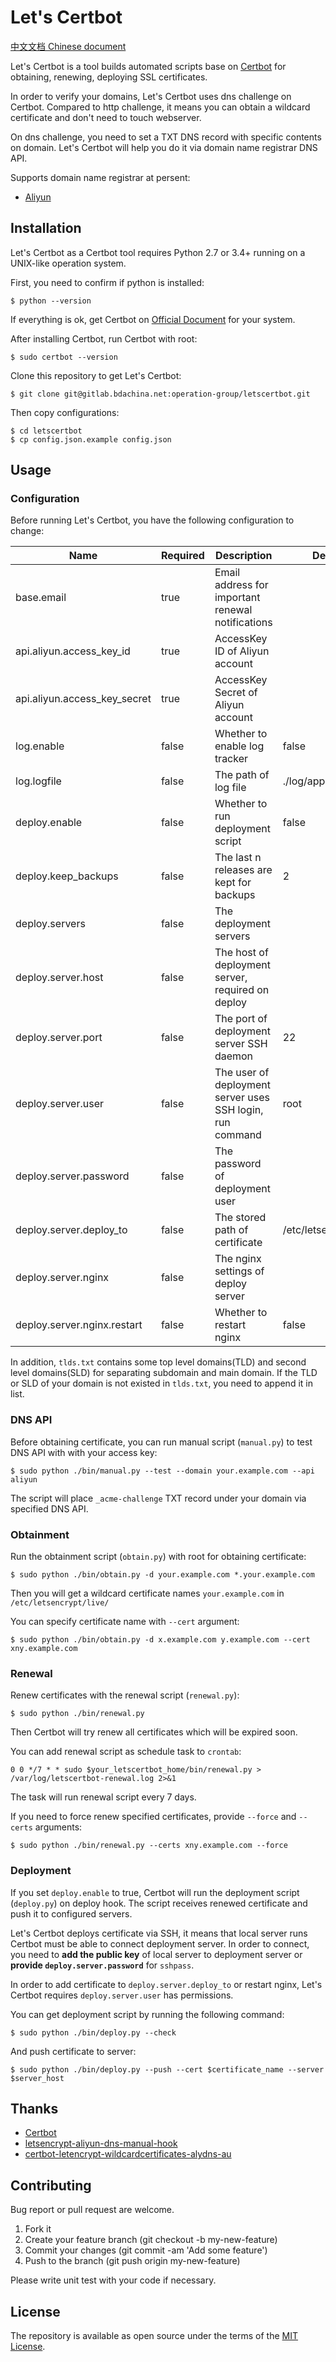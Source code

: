 # Let's Certbot

[中文文档 Chinese document](/README-CN.md)

Let's Certbot is a tool builds automated scripts base on [Certbot](https://certbot.eff.org/) for obtaining, renewing, deploying SSL certificates.

In order to verify your domains, Let's Certbot uses dns challenge on Certbot. Compared to http challenge, it means you can obtain a wildcard certificate and don't need to touch webserver.

On dns challenge, you need to set a TXT DNS record with specific contents on domain. Let's Certbot will help you do it via domain name registrar DNS API.

Supports domain name registrar at persent:

- [Aliyun](https://www.aliyun.com/)

## Installation

Let's Certbot as a Certbot tool requires Python 2.7 or 3.4+ running on a UNIX-like operation system.

First, you need to confirm if python is installed:

```
$ python --version
```

If everything is ok, get Certbot on [Official Document](https://certbot.eff.org/docs/install.html) for your system.

After installing Certbot, run Certbot with root:

```
$ sudo certbot --version
```

Clone this repository to get Let's Certbot:

```
$ git clone git@gitlab.bdachina.net:operation-group/letscertbot.git
```

Then copy configurations:

```
$ cd letscertbot
$ cp config.json.example config.json
```

## Usage

### Configuration

Before running Let's Certbot, you have the following configuration to change:

| Name                         | Required | Description                                               | Default               |
| ---------------------------- | -------- | --------------------------------------------------------- | --------------------- |
| base.email                   | true     | Email address for important renewal notifications         |                       |
| api.aliyun.access_key_id     | true     | AccessKey ID of Aliyun account                            |                       |
| api.aliyun.access_key_secret | true     | AccessKey Secret of Aliyun account                        |                       |
| log.enable                   | false    | Whether to enable log tracker                             | false                 |
| log.logfile                  | false    | The path of log file                                      | ./log/application.log |
| deploy.enable                | false    | Whether to run deployment script                          | false                 |
| deploy.keep_backups          | false    | The last n releases are kept for backups                  | 2                     |
| deploy.servers               | false    | The deployment servers                                    |                       |
| deploy.server.host           | false    | The host of deployment server, required on deploy         |                       |
| deploy.server.port           | false    | The port of deployment server SSH daemon                  | 22                    |
| deploy.server.user           | false    | The user of deployment server uses SSH login, run command | root                  |
| deploy.server.password       | false    | The password of deployment user                           |                       |
| deploy.server.deploy_to      | false    | The stored path of certificate                            | /etc/letsencrypt/live |
| deploy.server.nginx          | false    | The nginx settings of deploy server                       |                       |
| deploy.server.nginx.restart  | false    | Whether to restart nginx                                  | false                 |

In addition, `tlds.txt` contains some top level domains(TLD) and second level domains(SLD) for separating subdomain and main domain. If the TLD or SLD of your domain is not existed in `tlds.txt`, you need to append it in list.

### DNS API

Before obtaining certificate, you can run manual script (`manual.py`) to test DNS API with with your access key:

```
$ sudo python ./bin/manual.py --test --domain your.example.com --api aliyun
```

The script will place `_acme-challenge` TXT record under your domain via specified DNS API.

### Obtainment

Run the obtainment script (`obtain.py`) with root for obtaining certificate:

```
$ sudo python ./bin/obtain.py -d your.example.com *.your.example.com
```

Then you will get a wildcard certificate names `your.example.com` in `/etc/letsencrypt/live/`

You can specify certificate name with `--cert` argument:

```
$ sudo python ./bin/obtain.py -d x.example.com y.example.com --cert xny.example.com
```

### Renewal

Renew certificates with the renewal script (`renewal.py`):

```
$ sudo python ./bin/renewal.py
```

Then Certbot will try renew all certificates which will be expired soon.

You can add renewal script as schedule task to `crontab`:

```
0 0 */7 * * sudo $your_letscertbot_home/bin/renewal.py > /var/log/letscertbot-renewal.log 2>&1
```

The task will run renewal script every 7 days.

If you need to force renew specified certificates, provide `--force` and `--certs` arguments:

```
$ sudo python ./bin/renewal.py --certs xny.example.com --force
```

### Deployment

If you set `deploy.enable` to true, Certbot will run the deployment script (`deploy.py`) on deploy hook. The script receives renewed certificate and push it to configured servers.

Let's Certbot deploys certificate via SSH, it means that local server runs Certbot must be able to connect deployment server. In order to connect, you need to **add the public key** of local server to deployment server or **provide `deploy.server.password`** for `sshpass`.

In order to add certificate to `deploy.server.deploy_to` or restart nginx, Let's Certbot requires `deploy.server.user` has permissions.

You can get deployment script by running the following command:

```
$ sudo python ./bin/deploy.py --check
```

And push certificate to server:

```
$ sudo python ./bin/deploy.py --push --cert $certificate_name --server $server_host
```

## Thanks

- [Certbot](https://github.com/certbot/certbot)
- [letsencrypt-aliyun-dns-manual-hook](https://github.com/broly8/letsencrypt-aliyun-dns-manual-hook)
- [certbot-letencrypt-wildcardcertificates-alydns-au](https://github.com/ywdblog/certbot-letencrypt-wildcardcertificates-alydns-au)

## Contributing

Bug report or pull request are welcome.

1. Fork it
2. Create your feature branch (git checkout -b my-new-feature)
3. Commit your changes (git commit -am 'Add some feature')
4. Push to the branch (git push origin my-new-feature)

Please write unit test with your code if necessary.

## License

The repository is available as open source under the terms of the [MIT License](MIT-LICENSE).